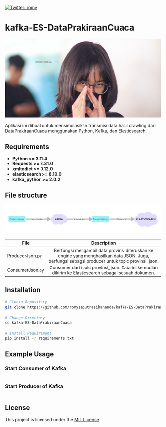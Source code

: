 [![Twitter: romy](https://img.shields.io/twitter/follow/RomySihananda)](https://twitter.com/RomySihananda)

# kafka-ES-DataPrakiraanCuaca

![](https://raw.githubusercontent.com/RomySaputraSihananda/RomySaputraSihananda/main/images/GBTKs-HakAAZd50.jpeg)

Aplikasi ini dibuat untuk mensimulasikan transmisi data hasil crawling dari [DataPrakiraanCuaca](https://github.com/RomySaputraSihananda/craw-DataPrakiraanCuaca) menggunakan Python, Kafka, dan Elasticsearch.

## Requirements

- **Python >= 3.11.4**
- **Requests >= 2.31.0**
- **xmltodict >= 0.12.0**
- **elasticsearch >= 8.10.0**
- **kafka_python >= 2.0.2**

## File structure

![](https://raw.githubusercontent.com/RomySaputraSihananda/RomySaputraSihananda/main/images/flowkafespy.png)

| File            |                                                                   Description                                                                   |
| --------------- | :---------------------------------------------------------------------------------------------------------------------------------------------: |
| ProducerJson.py | Berfungsi mengambil data provinsi diteruskan ke engine yang menghasilkan data JSON. Juga, berfungsi sebagai producer untuk topic provinsi_json. |
| ConsumerJson.py |                      Consumer dari topic provinsi_json. Data ini kemudian dikirim ke Elasticsearch sebagai sebuah dokumen.                      |

## Installation

```sh
# Clonig Repository
git clone https://github.com/romysaputrasihananda/kafka-ES-DataPrakiraanCuaca

# Change Directory
cd kafka-ES-DataPrakiraanCuaca

# Install Requirement
pip install -r requirements.txt
```

## Example Usage

### Start Consumer of Kafka

```bash

```

### Start Producer of Kafka

```bash

```

## License

This project is licensed under the [MIT License](LICENSE).
